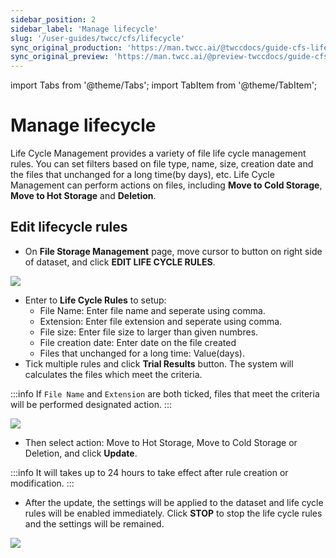 ```yaml
---
sidebar_position: 2
sidebar_label: 'Manage lifecycle'
slug: '/user-guides/twcc/cfs/lifecycle'
sync_original_production: 'https://man.twcc.ai/@twccdocs/guide-cfs-lifecycle-mngmnt-zh' 
sync_original_preview: 'https://man.twcc.ai/@preview-twccdocs/guide-cfs-lifecycle-mngmnt-zh'
---
```


import Tabs from '@theme/Tabs';
import TabItem from '@theme/TabItem';

# Manage lifecycle

Life Cycle Management provides a variety of file life cycle management rules. You can set filters based on file type, name, size, creation date and the files that unchanged for a long time(by days), etc. Life Cycle Management can perform actions on files, including **Move to Cold Storage**, **Move to Hot Storage** and **Deletion**.

## Edit lifecycle rules 

* On **File Storage Management** page, move cursor to <i class="fa fa-ellipsis-v fa-20" aria-hidden="true"></i> button on right side of dataset, and click **EDIT LIFE CYCLE RULES**.

![](https://cos.twcc.ai/SYS-MANUAL/uploads/upload_dceb595fc66961bb7ec5a0d8ed62d95d.png)

* Enter to **Life Cycle Rules** to setup:
    * File Name: Enter file name and seperate using comma.
    * Extension: Enter file extension and seperate using comma.
    * File size: Enter file size to larger than given numbres.
    * File creation date: Enter date on the file created
    * Files that unchanged for a long time: Value(days).
* Tick multiple rules and click **Trial Results** button. The system will calculates the files which meet the criteria.

:::info
If `File Name` and `Extension` are both ticked, files that meet the criteria will be performed designated action.
:::

![](https://cos.twcc.ai/SYS-MANUAL/uploads/upload_424fe8ad715c4a7199efe64f009c076d.png)


* Then select action: Move to Hot Storage, Move to Cold Storage or Deletion, and click **Update**.

:::info
It will takes up to 24 hours to take effect after rule creation or modification.
:::

* After the update, the settings will be applied to the dataset and life cycle rules will be enabled immediately. Click **STOP** to stop the life cycle rules and the settings will be remained.


![](https://cos.twcc.ai/SYS-MANUAL/uploads/upload_a439505a69374b15245e1077eb3eb7ab.png)